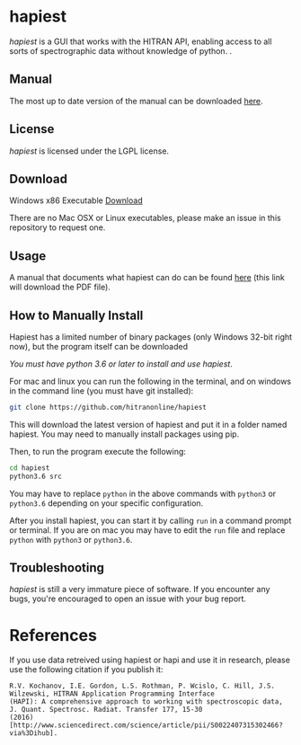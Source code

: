 # hapiest
*hapiest* is a GUI that works with the HITRAN API, enabling access
to all sorts of spectrographic data without knowledge of python.
.
## Manual
The most up to date version of the manual can be downloaded [here](https://github.com/hitranonline/hapiest/raw/master/docs/manual.pdf).

## License 
*hapiest* is licensed under the LGPL license.

## Download
Windows x86 Executable [Download](https://github.com/hitranonline/hapiest/releases/tag/v0.1-alpha)

There are no Mac OSX or Linux executables, please make an issue in this repository to request one.

## Usage
A manual that documents what hapiest can do can be found 
[here](https://github.com/hitranonline/hapiest/raw/master/doc/HAPIESTmanual.pdf) (this link will download the PDF file).

## How to Manually Install
Hapiest has a limited number of binary packages (only Windows 32-bit right now), but the program itself can be
downloaded

*You must have python 3.6 or later to install and use hapiest*.

For mac and linux you can run the following in the terminal, and on windows in the command line (you must have git
installed):
```bash
git clone https://github.com/hitranonline/hapiest
```

This will download the latest version of hapiest and put it in a folder named hapiest. You may need to manually install
packages using pip.

Then, to run the program execute the following:
```bash
cd hapiest
python3.6 src
```
    
You may have to replace `python` in the above commands with `python3` or `python3.6` depending on your specific
configuration.

After you install hapiest, you can start it by calling `run` in a command prompt or terminal. If you are on mac you may
have to edit the `run` file and replace `python` with `python3` or `python3.6`.

## Troubleshooting
*hapiest* is still a very immature piece of software. If you encounter any bugs, you're encouraged to open an issue with
your bug report.

# References
If you use data retreived using hapiest or hapi and use it in research, please use the following citation if you publish
it:

```
R.V. Kochanov, I.E. Gordon, L.S. Rothman, P. Wcislo, C. Hill, J.S. Wilzewski, HITRAN Application Programming Interface
(HAPI): A comprehensive approach to working with spectroscopic data, J. Quant. Spectrosc. Radiat. Transfer 177, 15-30
(2016) [http://www.sciencedirect.com/science/article/pii/S0022407315302466?via%3Dihub].
```
